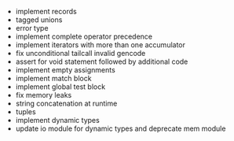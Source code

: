 - implement records
- tagged unions
- error type
- implement complete operator precedence
- implement iterators with more than one accumulator
- fix unconditional tailcall invalid gencode
- assert for void statement followed by additional code
- implement empty assignments
- implement match block
- implement global test block
- fix memory leaks
- string concatenation at runtime
- tuples
- implement dynamic types
- update io module for dynamic types and deprecate mem module
